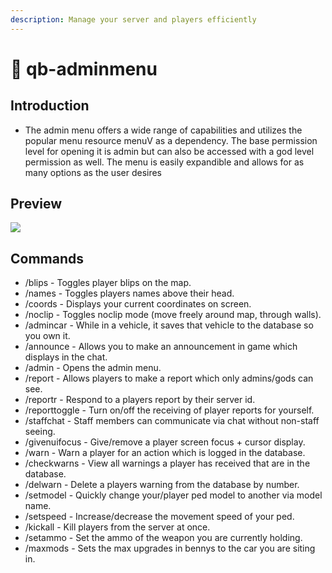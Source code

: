 ```yaml
---
description: Manage your server and players efficiently
---
```


# 🔧 qb-adminmenu

## Introduction

* The admin menu offers a wide range of capabilities and utilizes the popular menu resource menuV as a dependency. The base permission level for opening it is admin but can also be accessed with a god level permission as well. The menu is easily expandible and allows for as many options as the user desires

## Preview

![](../.gitbook/assets/adminmenu.png)

## Commands

* /blips - Toggles player blips on the map.
* /names - Toggles players names above their head.
* /coords - Displays your current coordinates on screen.
* /noclip - Toggles noclip mode (move freely around map, through walls).
* /admincar - While in a vehicle, it saves that vehicle to the database so you own it.
* /announce - Allows you to make an announcement in game which displays in the chat.
* /admin - Opens the admin menu.
* /report - Allows players to make a report which only admins/gods can see.
* /reportr - Respond to a players report by their server id.
* /reporttoggle - Turn on/off the receiving of player reports for yourself.
* /staffchat - Staff members can communicate via chat without non-staff seeing.
* /givenuifocus - Give/remove a player screen focus + cursor display.
* /warn - Warn a player for an action which is logged in the database.
* /checkwarns - View all warnings a player has received that are in the database.
* /delwarn - Delete a players warning from the database by number.
* /setmodel - Quickly change your/player ped model to another via model name.
* /setspeed - Increase/decrease the movement speed of your ped.
* /kickall - Kill players from the server at once.
* /setammo - Set the ammo of the weapon you are currently holding.
* /maxmods - Sets the max upgrades in bennys to the car you are siting in.
